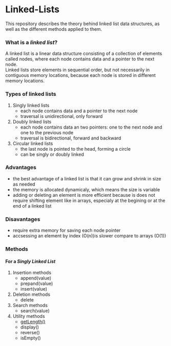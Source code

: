 # Linked-Lists
This repository describes the theory behind linked list data structures, as well as the different methods applied to them.

### What is a *linked list*?

A linked list is a linear data structure consisting of a collection of elements called nodes, where each node contains data and a pointer to the next node.<br>
Linked lists store elements in sequential order, but not necessarily in contiguous memory locations, because each node is stored in different memory locations.

### Types of linked lists

1. Singly linked lists
    - each node contains data and a pointer to the next node
    - traversal is unidirectional, only forward
2. Doubly linked lists
    - each node contains data an two pointers: one to the next node and one to the previous node
    - traversal is bidirectional, forward and backward
3. Circular linked lists
    - the last node is pointed to the head, forming a circle
    - can be singly or doubly linked

### Advantages

- the best advantage of a linked list is that it can grow and shrink in size as needed
- the memory is allocated dynamicaly, which means the size is variable
- adding or deleting an element is more efficient because is does not require shifting element like in arrays, especialy at the begining or at the end of a linked list

### Disavantages

- require extra memory for saving each node pointer
- accsessing an element by index (O(n))is slower compare to arrays (O(1))

### Methods
#### For a *Singly Linked List*

1. Insertion methods
   - append(value)
   - prepand(value)
   - insert(value)
2. Deletion methods
   - delete
3. Search methods
   - search(value)
4. Utility methods
   - [getLength()](https://github.com/SamiIonesi/Singly_Linked_Lists/blob/main/README.md#getlength)
   - display()
   - reverse()
   - isEmpty()
